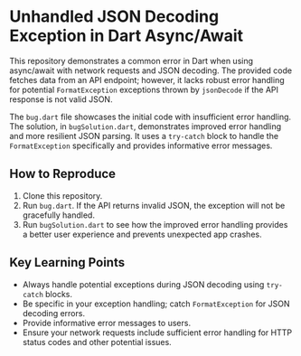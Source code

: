 # Unhandled JSON Decoding Exception in Dart Async/Await

This repository demonstrates a common error in Dart when using async/await with network requests and JSON decoding.  The provided code fetches data from an API endpoint; however, it lacks robust error handling for potential `FormatException` exceptions thrown by `jsonDecode` if the API response is not valid JSON.

The `bug.dart` file showcases the initial code with insufficient error handling.  The solution, in `bugSolution.dart`, demonstrates improved error handling and more resilient JSON parsing.  It uses a `try-catch` block to handle the `FormatException` specifically and provides informative error messages.

## How to Reproduce

1. Clone this repository.
2. Run `bug.dart`.  If the API returns invalid JSON, the exception will not be gracefully handled.
3. Run `bugSolution.dart` to see how the improved error handling provides a better user experience and prevents unexpected app crashes.

## Key Learning Points

* Always handle potential exceptions during JSON decoding using `try-catch` blocks.
* Be specific in your exception handling; catch `FormatException` for JSON decoding errors.
* Provide informative error messages to users.
* Ensure your network requests include sufficient error handling for HTTP status codes and other potential issues.